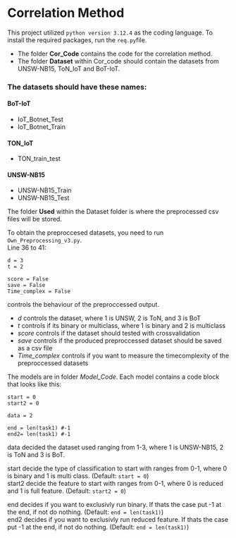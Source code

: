 # Correlation Method

This project utilized ```python version 3.12.4``` as the coding language. To install the required packages, run the ```req.py```file. 


* The folder **Cor_Code** contains the code for the correlation method.
* The folder **Dataset** within Cor_code should contain the datasets from UNSW-NB15, ToN_IoT and BoT-IoT.
### The datasets should have these names:
  #### BoT-IoT
  - IoT_Botnet_Test
  - IoT_Botnet_Train
  #### TON_IoT  
  - TON_train_test
  #### UNSW-NB15
  - UNSW-NB15_Train
  - UNSW-NB15_Test

The folder **Used** within the Dataset folder is where the preprocessed csv files will be stored.

To obtain the preproccesed datasets, you need to run ```Own_Preprocessing_v3.py```.
<br>Line 36 to 41: 
```
d = 3  
t = 2

score = False
save = False
Time_complex = False
```
controls the behaviour of the preproccessed output. 
* *d* controls the dataset, where 1 is UNSW, 2 is ToN, and 3 is BoT
* *t* controls if its binary or multiclass, where 1 is binary and 2 is multiclass
* *score* controls if the dataset should tested with crossvalidation
* *save* controls if the produced preproccessed dataset should be saved as a csv file
* *Time_complex* controls if you want to measure the timecomplexity of the preproccessed datasets

The models are in folder *Model_Code*.
Each model contains a code block that looks like this:
```
start = 0
start2 = 0

data = 2

end = len(task1) #-1
end2= len(task1) #-1
```
data decided the dataset used ranging from 1-3, where 1 is UNSW-NB15, 2 is ToN and 3 is BoT.

start decide the type of classification to start with ranges from 0-1, where 0 is binary and 1 is multi class. (Default: ```start = 0```)
<br>
start2 decide the feature to start with ranges from 0-1, where 0 is reduced and 1 is full feature. (Default: ```start2 = 0```)

end decides if you want to exclusivly run binary. If thats the case put -1 at the end, if not do nothing. (Default: ``` end = len(task1) ```)
<br>
end2 decides if you want to exclusivly run reduced feature. If thats the case put -1 at the end, if not do nothing. (Default: ``` end = len(task1) ```)
